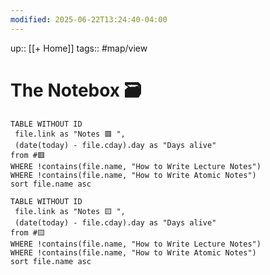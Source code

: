 ```yaml
---
modified: 2025-06-22T13:24:40-04:00
---
```

up:: [[+ Home]]
tags:: #map/view 

# The Notebox 🗃

```dataview 
TABLE WITHOUT ID
 file.link as "Notes 🟥 ",
 (date(today) - file.cday).day as "Days alive"
from #🟥  
WHERE !contains(file.name, "How to Write Lecture Notes")
WHERE !contains(file.name, "How to Write Atomic Notes")
sort file.name asc
```

```dataview
TABLE WITHOUT ID
 file.link as "Notes 🟨 ",
 (date(today) - file.cday).day as "Days alive"
from #🟨 
WHERE !contains(file.name, "How to Write Lecture Notes")
WHERE !contains(file.name, "How to Write Atomic Notes")
sort file.name asc
```


